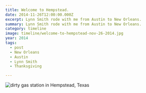 ```yaml
---
title: Welcome to Hempstead.
date: 2014-11-26T12:00:00.000Z
excerpt: Lynn Smith rode with me from Austin to New Orleans.
summary: Lynn Smith rode with me from Austin to New Orleans.
category: timeline
image: timeline/welcome-to-hempstead-nov-26-2014.jpg
year: 2014
tags:
  - post 
  - New Orleans
  - Austin
  - Lynn Smith
  - Thanksgiving

---
```


![dirty gas station in Hempstead, Texas](/static/img/timeline/welcome-to-hempstead-nov-26-2014.jpg "dirty gas station in Hempstead, Texas")
